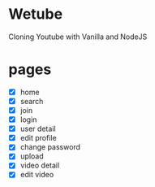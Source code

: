 # Wetube

Cloning Youtube with Vanilla and NodeJS

# pages

- [x] home
- [x] search
- [x] join
- [x] login
- [x] user detail
- [x] edit profile
- [x] change password
- [x] upload
- [x] video detail
- [x] edit video